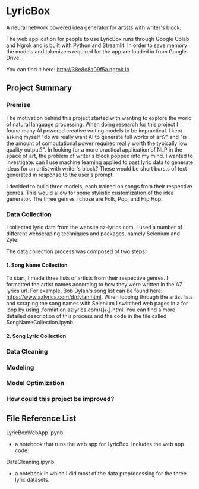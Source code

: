# LyricBox
A neural network powered idea generator for artists with writer's block.

The web application for people to use LyricBox runs through Google Colab and Ngrok and is built with Python and Streamlit. In order to save memory the models and tokenizers required for the app are loaded in from Google Drive.

You can find it here:
http://38e8c8a09f5a.ngrok.io

## Project Summary

### Premise

  The motivation behind this project started with wanting to explore the world of natural language processing. When doing research for this project I found many AI powered creative writing models to be impractical. I kept asking myself "do we really want AI to generate full works of art?" and "is the amount of computational power required really worth the typically low quality output?".  In looking for a more practical application of NLP in the space of art, the problem of writer's block popped into my mind. I wanted to investigate: can I use machine learning applied to past lyric data to generate ideas for an artist with writer's block? These would be short bursts of text generated in response to the user's prompt. 

  I decided to build three models, each trained on songs from their respective genres. This would allow for some stylistic customization of the idea generator. The three genres I chose are Folk, Pop, and Hip Hop.

### Data Collection

I collected lyric data from the website az-lyrics.com. I used a number of different webscraping techniques and packages, namely Selenium and Zyte.  

The data collection process was composed of two steps:

#### 1. Song Name Collection

To start, I made three lists of artists from their respective genres. I formatted the artist names according to how they were written in the AZ lyrics url. For example, Bob Dylan's song list can be found here: https://www.azlyrics.com/d/dylan.html. When looping through the artist lists and scraping the song names with Selenium I switched web pages in a for loop by using .format on azlyrics.com/{}/{}.html. You can find a more detailed description of this process and the code in the file called SongNameCollection.ipynb. 

#### 2. Song Lyric Collection

### Data Cleaning

### Modeling

### Model Optimization

### How could this project be improved?



## File Reference List

LyricBoxWebApp.ipynb
- a notebook that runs the web app for LyricBox. Includes the web app code.

DataCleaning.ipynb
- a notebook in which I did most of the data preprocessing for the three lyric datasets.
